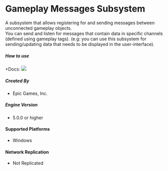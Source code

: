 # Gameplay Messages Subsystem

A subsystem that allows registering for and sending messages between unconnected gameplay objects.
<br>
You can send and listen for messages that contain data in specific channels (defined using gameplay tags).
(e.g: you can use this subsystem for sending/updating data that needs to be displayed in the user-interface).

##### How to use
+Docs: ![](/Docs/Preview.PNG)

##### Created By
+ Epic Games, Inc.
 
##### Engine Version
+ 5.0.0 or higher

#### Supported Platforms
+ Windows

#### Network Replication
+ Not Replicated